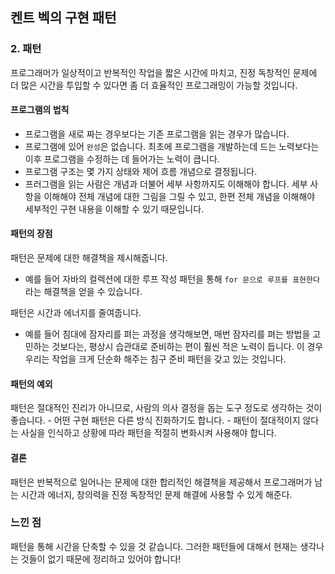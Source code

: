 켄트 벡의 구현 패턴
-------------------

### 2. 패턴

프로그래머가 일상적이고 반복적인 작업을 짧은 시간에 마치고, 진정 독창적인 문제에 더 많은 시간을 투입할 수 있다면 좀 더 효율적인 프로그래밍이 가능할 것입니다.

#### 프로그램의 법칙

-	프로그램을 새로 짜는 경우보다는 기존 프로그램을 읽는 경우가 많습니다.
-	프로그램에 있어 `완성`은 없습니다. 최초에 프로그램을 개발하는데 드는 노력보다는 이후 프로그램을 수정하는 데 들어가는 노력이 큽니다.
-	프로그램 구조는 몇 가지 상태와 제어 흐름 개념으로 결정됩니다.
-	프러그램을 읽는 사람은 개념과 더불어 세부 사항까지도 이해해야 합니다. 세부 사항을 이해해야 전체 개념에 대한 그림을 그릴 수 있고, 한편 전체 개념을 이해해야 세부적인 구현 내용을 이해할 수 있기 때문입니다.

#### 패턴의 장점

패턴은 문제에 대한 해결책을 제시해줍니다. 
- 예를 들어 자바의 컬렉션에 대한 루프 작성 패턴을 통해 `for 문으로 루프를 표현한다`라는 해결책을 얻을 수 있습니다.

패턴은 시간과 에너지를 줄여줍니다. 
- 예를 들어 침대에 잠자리를 펴는 과정을 생각해보면, 매번 잠자리를 펴는 방법을 고민하는 것보다는, 평상시 습관대로 준비하는 편이 훨씬 적은 노력이 듭니다. 이 경우 우리는 작업을 크게 단순화 해주는 침구 준비 패턴을 갖고 있는 것입니다.

#### 패턴의 예외

패턴은 절대적인 진리가 아니므로, 사람의 의사 결정을 돕는 도구 정도로 생각하는 것이 좋습니다. - 어떤 구현 패턴은 다른 방식 진화하기도 합니다. - 패턴이 절대적이지 않다는 사실을 인식하고 상황에 따라 패턴을 적절히 변화시켜 사용해야 합니다.

#### 결론

패턴은 반복적으로 일어나는 문제에 대한 합리적인 해결책을 제공해서 프로그래머가 남는 시간과 에너지, 창의력을 진정 독창적인 문제 해결에 사용할 수 있게 해준다.

### 느낀 점
패턴을 통해 시간을 단축할 수 있을 것 같습니다. 그러한 패턴들에 대해서 현재는 생각나는 것들이 없기 때문에 정리하고 있어야 합니다!
